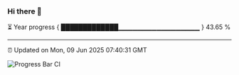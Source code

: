 ### Hi there 👋

⏳ Year progress { █████████████▁▁▁▁▁▁▁▁▁▁▁▁▁▁▁▁▁ } 43.65 %

---

⏰ Updated on Mon, 09 Jun 2025 07:40:31 GMT

![Progress Bar CI](https://github.com/IshwaranRudhara/GIT-ACTION/workflows/Progress%20Bar%20CI/badge.svg)
